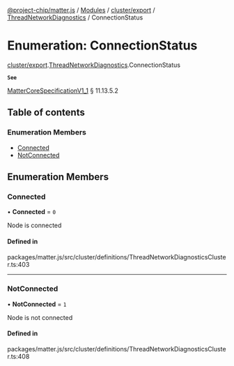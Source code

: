 [@project-chip/matter.js](../README.md) / [Modules](../modules.md) / [cluster/export](../modules/cluster_export.md) / [ThreadNetworkDiagnostics](../modules/cluster_export.ThreadNetworkDiagnostics.md) / ConnectionStatus

# Enumeration: ConnectionStatus

[cluster/export](../modules/cluster_export.md).[ThreadNetworkDiagnostics](../modules/cluster_export.ThreadNetworkDiagnostics.md).ConnectionStatus

**`See`**

[MatterCoreSpecificationV1_1](../interfaces/spec_export.MatterCoreSpecificationV1_1.md) § 11.13.5.2

## Table of contents

### Enumeration Members

- [Connected](cluster_export.ThreadNetworkDiagnostics.ConnectionStatus.md#connected)
- [NotConnected](cluster_export.ThreadNetworkDiagnostics.ConnectionStatus.md#notconnected)

## Enumeration Members

### Connected

• **Connected** = ``0``

Node is connected

#### Defined in

packages/matter.js/src/cluster/definitions/ThreadNetworkDiagnosticsCluster.ts:403

___

### NotConnected

• **NotConnected** = ``1``

Node is not connected

#### Defined in

packages/matter.js/src/cluster/definitions/ThreadNetworkDiagnosticsCluster.ts:408
